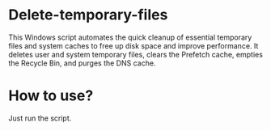 # Delete-temporary-files
This Windows script automates the quick cleanup of essential temporary files and system caches to free up disk space and improve performance. It deletes user and system temporary files, clears the Prefetch cache, empties the Recycle Bin, and purges the DNS cache. 

# How to use?
Just run the script.
